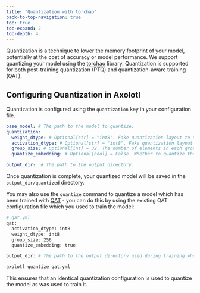 ```yaml
---
title: "Quantization with torchao"
back-to-top-navigation: true
toc: true
toc-expand: 2
toc-depth: 4
---
```


Quantization is a technique to lower the memory footprint of your model, potentially at the cost of accuracy or model performance. We support quantizing your model using the [torchao](https://github.com/pytorch/ao) library. Quantization is supported for both post-training quantization (PTQ) and quantization-aware training (QAT).


## Configuring Quantization in Axolotl

Quantization is configured using the `quantization` key in your configuration file.

```yaml
base_model: # The path to the model to quantize.
quantization:
  weight_dtype: # Optional[str] = "int8". Fake quantization layout to use for weight quantization. Valid options are uintX for X in [1, 2, 3, 4, 5, 6, 7], or int4, or int8
  activation_dtype: # Optional[str] = "int8". Fake quantization layout to use for activation quantization. Valid options are "int4" and "int8"
  group_size: # Optional[int] = 32. The number of elements in each group for per-group fake quantization
  quantize_embedding: # Optional[bool] = False. Whether to quantize the embedding layer.

output_dir:  # The path to the output directory.
```

Once quantization is complete, your quantized model will be saved in the `output_dir/quantized` directory.

You may also use the `quantize` command to quantize a model which has been trained with [QAT](./qat.md) - you can do this by using the existing QAT configuration file which
you used to train the model:

```bash
# qat.yml
qat:
  activation_dtype: int8
  weight_dtype: int8
  group_size: 256
  quantize_embedding: true

output_dir: # The path to the output directory used during training where the final checkpoint has been saved.
```

```bash
axolotl quantize qat.yml
```

This ensures that an identical quantization configuration is used to quantize the model as was used to train it.
